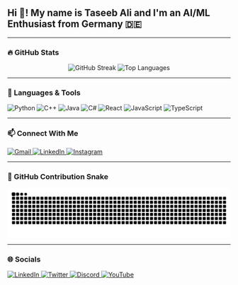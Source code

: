 <h2 align="left">Hi 👋! My name is Taseeb Ali and I'm an AI/ML Enthusiast from Germany 🇩🇪</h2>

---

### 🔥 GitHub Stats

<div align="center">
  <img src="https://streak-stats.demolab.com?user=taseebali&locale=en&mode=weekly&theme=github_dark&hide_border=false&border_radius=5" height="150" alt="GitHub Streak" />
  <img src="https://github-readme-stats.vercel.app/api/top-langs?username=taseebali&locale=en&hide_title=false&layout=compact&card_width=320&langs_count=10&theme=github_dark&hide_border=false" height="150" alt="Top Languages" />
</div>

---

### 🧠 Languages & Tools

<div align="left">
  <img src="https://cdn.jsdelivr.net/gh/devicons/devicon/icons/python/python-original.svg" style="height:35px; width:35px;" alt="Python" />
  <img src="https://cdn.jsdelivr.net/gh/devicons/devicon/icons/cplusplus/cplusplus-original.svg" style="height:35px; width:35px;" alt="C++" />
  <img src="https://cdn.jsdelivr.net/gh/devicons/devicon/icons/java/java-original.svg" style="height:35px; width:35px;" alt="Java" />
  <img src="https://cdn.jsdelivr.net/gh/devicons/devicon/icons/csharp/csharp-original.svg" style="height:35px; width:35px;" alt="C#" />
  <img src="https://cdn.jsdelivr.net/gh/devicons/devicon/icons/react/react-original.svg" style="height:35px; width:35px;" alt="React" />
  <img src="https://cdn.jsdelivr.net/gh/devicons/devicon/icons/javascript/javascript-original.svg" style="height:35px; width:35px;" alt="JavaScript" />
  <img src="https://cdn.jsdelivr.net/gh/devicons/devicon/icons/typescript/typescript-original.svg" style="height:35px; width:35px;" alt="TypeScript" />
</div>

---

### 📫 Connect With Me

<div align="left">
  <a href="mailto:alitaseeb2@gmail.com" target="_blank">
    <img src="https://img.shields.io/static/v1?message=Gmail&logo=gmail&label=&color=D14836&logoColor=white&labelColor=&style=for-the-badge" height="35" alt="Gmail" />
  </a>
  <a href="https://www.linkedin.com/in/taseebali/" target="_blank">
    <img src="https://img.shields.io/static/v1?message=LinkedIn&logo=linkedin&label=&color=0077B5&logoColor=white&labelColor=&style=for-the-badge" height="35" alt="LinkedIn" />
  </a>
  <a href="https://instagram.com/tasu.ali19" target="_blank">
    <img src="https://img.shields.io/static/v1?message=Instagram&logo=instagram&label=&color=E4405F&logoColor=white&labelColor=&style=for-the-badge" height="35" alt="Instagram" />
  </a>
</div>

---

### 🐍 GitHub Contribution Snake

<div align="center">
  <img src="https://raw.githubusercontent.com/taseebali/taseebali/output/snake.svg" alt="Snake animation" />
</div>

---

### 🌐 Socials

<div align="left">
  <a href="https://www.linkedin.com/in/taseebali/" target="_blank">
    <img src="https://raw.githubusercontent.com/maurodesouza/profile-readme-generator/master/src/assets/icons/social/linkedin/default.svg" style="height:35px; width:35px;" alt="LinkedIn" />
  </a>
  <a href="https://twitter.com/" target="_blank">
    <img src="https://raw.githubusercontent.com/maurodesouza/profile-readme-generator/master/src/assets/icons/social/twitter/default.svg" style="height:35px; width:35px;" alt="Twitter" />
  </a>
  <a href="https://discord.com/" target="_blank">
    <img src="https://raw.githubusercontent.com/maurodesouza/profile-readme-generator/master/src/assets/icons/social/discord/default.svg" style="height:35px; width:35px;" alt="Discord" />
  </a>
  <a href="https://youtube.com/" target="_blank">
    <img src="https://raw.githubusercontent.com/maurodesouza/profile-readme-generator/master/src/assets/icons/social/youtube/default.svg" style="height:35px; width:35px;" alt="YouTube" />
  </a>
</div>
